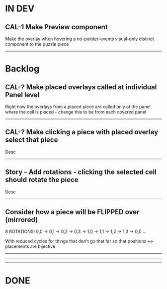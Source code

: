 # IN DEV

## CAL-1 Make Preview component

Make the overlay when hovering a no-pointer-events visual-only distinct component to the puzzle piece

---

# Backlog

## CAL-? Make placed overlays called at individual Panel level

Right now the overlays from a placed piece are called only at the panel where the cell is placed - change this to be from each covered panel

---

## CAL-? Make clicking a piece with placed overlay select that piece

Desc

---

## Story - Add rotations - clicking the selected cell should rotate the piece

Desc

---

## Consider how a piece will be FLIPPED over (mirrored)

8 ROTATIONS! 0,0 -> 0,1 -> 0,2 -> 0,3 -> 1,0 -> 1,1 -> 1,2 -> 1,3 -> 0,0 ...

With reduced cycles for things that don't go that far so that positions <-> placements are bijective

---

---

---

# DONE
